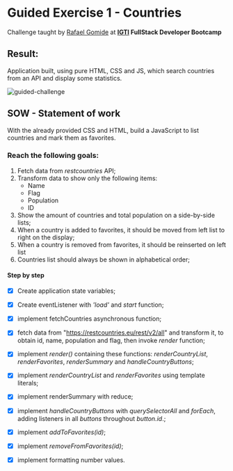 # Guided Exercise 1 - Countries

Challenge taught by [Rafael Gomide](https://github.com/rrgomide) at **[IGTI](https://www.igti.com.br/) FullStack  Developer Bootcamp**

## Result:

Application built, using pure HTML, CSS and JS, which search countries from an API and display some statistics.

![guided-challenge](https://user-images.githubusercontent.com/64825005/101083050-2c023300-358b-11eb-9f0a-e0d4986fe7ae.gif)

## SOW - Statement of work

With the already provided CSS and HTML, build a JavaScript to list countries and mark them as favorites.

### Reach the following goals:

1. Fetch data from _restcountries_ API;
2. Transform data to show only the following items:
    - Name
    - Flag
    - Population
    - ID
3. Show the amount of countries and total population on a side-by-side lists;
4. When a country is added to favorites, it should be moved from left list to right on the display;
5. When a country is removed from favorites, it should be reinserted on left list
6. Countries list should always be shown in alphabetical order;

#### Step by step

-   [x] Create application state variables;

-   [x] Create eventListener with _'load'_ and _start_ function;

-   [x] implement fetchCountries asynchronous function;
-   [x] fetch data from "https://restcountries.eu/rest/v2/all" and transform it, to obtain id, name, population and flag, then invoke _render_ function;
-   [x] implement _render()_ containing these functions: _renderCountryList_, _renderFavorites_, _renderSummary_ and _handleCountryButtons_;
-   [x] implement _renderCountryList_ and _renderFavorites_ using template literals;
-   [x] implement renderSummary with reduce;
-   [x] implement _handleCountryButtons_ with _querySelectorAll_ and _forEach_, adding listeners in all _buttons_ throughout _button.id_.;
-   [x] implement _addToFavorites(id)_;
-   [x] implement _removeFromFavorites(id)_;
-   [x] implement formatting number values.
